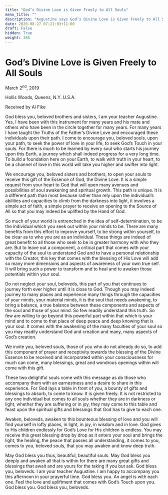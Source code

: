 ```yaml
---
title: "God’s Divine Love is Given Freely to All Souls"
menu_title: ""
description: "Augustine says God’s Divine Love is Given Freely to All Souls"
date: 2020-08-27 07:21:03+11:00
draft: False
hidden: True
weight: 386
---
```

# God’s Divine Love is Given Freely to All Souls

March 2<sup>nd</sup>, 2019

Hollis Woods, Queens, N.Y. U.S.A.

Received by Al Fike



God bless you, beloved brothers and sisters, I am your teacher Augustine. Yes, I have been with this instrument for many years and his mate and others who have been in the circle together for many years. For many years I have taught the Truths of the Father’s Divine Love and encouraged these individuals upon their path. I come to encourage you, beloved souls, upon your path, to seek the power of love in your life, to seek God’s Touch in your souls. For there is much to be learned by every soul who starts his journey upon this Earth, a journey which shall indeed progress for a very long time. To build a foundation here on your Earth, to walk with truth in your heart, to be a channel of love in this world will take you higher and swifter into light. 

We encourage you, beloved sisters and brothers, to open your souls to receive this gift of the Essence of God, the Divine Love. It is a simple request from your heart to God that will open many avenues and possibilities of soul awakening and spiritual growth. This path is unique. It is a different path than most because rather than rely upon the individual’s abilities and capacities to climb from the darkness into light, it involves a simple act of faith, a simple prayer to receive an opening to the Source of All so that you may indeed be uplifted by the Hand of God.

So much of your world is entrenched in the idea of self-determination, to be the individual which you seek out within your minds to be. There are many benefits from this effort to improve yourself, to be strong within yourself, to be clear as to who you are as an individual. These things are indeed of great benefit to all those who seek to be in greater harmony with who they are. But to leave out a component, a critical part that comes with your capacity of the soul to understand God and to have a personal relationship with the Creator, this key that comes with the blessing of His Love will add so many more dimensions and aspects of awareness of your own true self. It will bring such a power to transform and to heal and to awaken those potentials within your soul. 

Do not neglect your soul, beloveds, this part of you that continues to journey forth ever higher until it is close to God. Though you may indeed journey to many places and experience many things through the capacities of your minds, your material minds, it is the soul that needs awakening, to bring a balance, a true balance between these components and aspects of the soul and those of your mind. So few readily understand this truth. So few are willing to go beyond this powerful part within that which is your mind and to come to that place of deep peace and deep knowing that is your soul. It comes with the awakening of the many faculties of your soul so you may readily understand God and creation and many, many aspects of God’s creation.

We invite you, beloved souls, those of you who do not already do so, to add this component of prayer and receptivity towards the blessing of the Divine Essence to be received and incorporated within your consciousness for much can come, many blessings, great and wondrous openings within will come with this gift. 

These two delightful souls come with this message as do those who accompany them with an earnestness and a desire to share in this experience. For God lays a table in front of you, a bounty of gifts and blessings to absorb, to come to know. It is given freely. It is not restricted to any one individual but comes to all souls whether they are in darkness or light, whether they are suffering or in joy, they may come to this table and feast upon the spiritual gifts and blessings that God has to give to each one.

Awaken, beloveds, awaken to this bounteous blessing of love and you will find yourself in lofty places, in light, in joy, in wisdom and in love. God gives to His children endlessly for God’s Love for His children is endless. You may receive this great blessing drop by drop as it enters your soul and brings the light, the healing, the peace that passes all understanding, it comes to you, comes to you, beloved souls, that you may awaken and know deep truth.

May God bless you thus, beautiful, beautiful souls. May God bless you deeply and awaken all that is within for there are many great gifts and blessings that await and are yours for the taking if you but ask. God bless you, beloveds. I am your teacher Augustine. I am happy to accompany you this afternoon in your prayerful time. God bless you. An angel is with each one. Feel the love and upliftment that comes with God’s Touch upon you. God bless you. God bless you, beloveds.